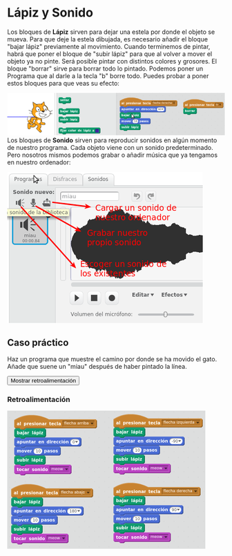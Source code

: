 
# Lápiz y Sonido

Los bloques de **Lápiz** sirven para dejar una estela por donde el objeto se mueva. Para que deje la estela dibujada, es necesario añadir el bloque "bajar lápiz" previamente al movimiento. Cuando terminemos de pintar, habrá que poner el bloque de "subir lápiz" para que al volver a mover el objeto ya no pinte. Será posible pintar con distintos colores y grosores. El bloque "borrar" sirve para borrar todo lo pintado. Podemos poner un Programa que al darle a la tecla "b" borre todo. Puedes probar a poner estos bloques para que veas su efecto:

![](img/Seleccion_033.png)
Los bloques de **Sonido** sirven para reproducir sonidos en algún momento de nuestro programa. Cada objeto viene con un sonido predeterminado. Pero nosotros mismos podemos grabar o añadir música que ya tengamos en nuestro ordenador:

![](img/Seleccion_032.png)
## Caso práctico

Haz un programa que muestre el camino por donde se ha movido el gato. Añade que suene un "miau" después de haber pintado la línea.

<script type="text/javascript">var feedbackquesFeedback0b134text = "Mostrar retroalimentación";</script><input type="button" name="toggle-feedback-quesFeedback0b134" value="Mostrar retroalimentación" class="feedbackbutton" onclick="$exe.toggleFeedback(this,true);return false" />

### Retroalimentación

![](img/Seleccion_081.png)
